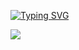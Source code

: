 [![Typing SVG](https://readme-typing-svg.demolab.com?font=Fira+Code&pause=1000&multiline=true&random=false&width=500&lines=Dor+Ben+Dov;T-PDM+%7C+AI+%7C+Hands-On+Design+%26+Code)](https://git.io/typing-svg)

<a href="https://github.com/doribd">
    <img src="https://github-stats-alpha.vercel.app/api?username=doribd&cc=22272e&tc=37BCF6&ic=fff&bc=0000">
</a>

<!--
**doribd/doribd** is a ✨ _special_ ✨ repository because its `README.md` (this file) appears on your GitHub profile.

Here are some ideas to get you started:

- 🔭 I’m currently working on ...
- 🌱 I’m currently learning ...
- 👯 I’m looking to collaborate on ...
- 🤔 I’m looking for help with ...
- 💬 Ask me about ...
- 📫 How to reach me: ...
- 😄 Pronouns: ...
- ⚡ Fun fact: ...
-->
